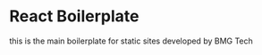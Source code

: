 React Boilerplate
=================

this is the main boilerplate for static sites developed by BMG Tech
